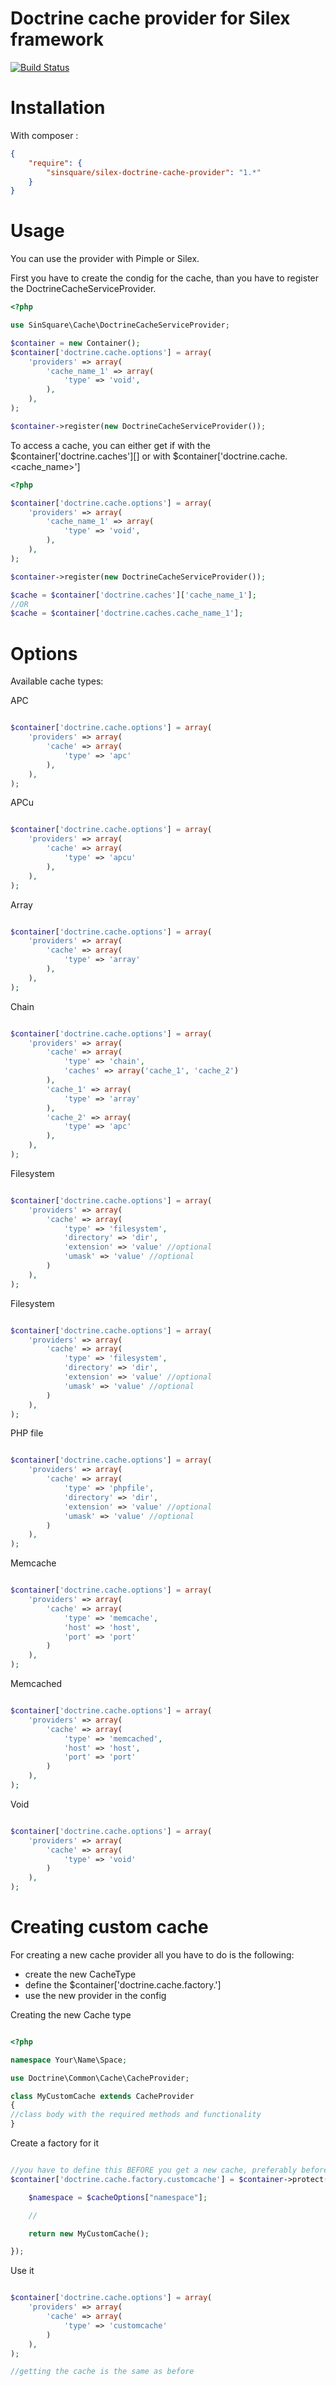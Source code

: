 Doctrine cache provider for Silex framework
=======

[![Build Status](https://travis-ci.org/SinSquare/silex-doctrine-cache-provider.svg?branch=master)](https://travis-ci.org/SinSquare/silex-doctrine-cache-provider)

Installation
============

With composer :

``` json
{
    "require": {
        "sinsquare/silex-doctrine-cache-provider": "1.*"
    }
}
```

Usage
=====

You can use the provider with Pimple or Silex.

First you have to create the condig for the cache, than you have to register the DoctrineCacheServiceProvider.

```php
<?php

use SinSquare\Cache\DoctrineCacheServiceProvider;

$container = new Container();
$container['doctrine.cache.options'] = array(
    'providers' => array(
        'cache_name_1' => array(
            'type' => 'void',
        ),
    ),
);

$container->register(new DoctrineCacheServiceProvider());
```

To access a cache, you can either get if with the $container['doctrine.caches'][<cache name>] or with $container['doctrine.cache.<cache_name>']

```php
<?php

$container['doctrine.cache.options'] = array(
    'providers' => array(
        'cache_name_1' => array(
            'type' => 'void',
        ),
    ),
);

$container->register(new DoctrineCacheServiceProvider());

$cache = $container['doctrine.caches']['cache_name_1'];
//OR
$cache = $container['doctrine.caches.cache_name_1'];

```

Options
====

Available cache types:

APC

```php

$container['doctrine.cache.options'] = array(
    'providers' => array(
        'cache' => array(
            'type' => 'apc'
        ),
    ),
);

```

APCu

```php

$container['doctrine.cache.options'] = array(
    'providers' => array(
        'cache' => array(
            'type' => 'apcu'
        ),
    ),
);

```

Array

```php

$container['doctrine.cache.options'] = array(
    'providers' => array(
        'cache' => array(
            'type' => 'array'
        ),
    ),
);

```

Chain

```php

$container['doctrine.cache.options'] = array(
    'providers' => array(
        'cache' => array(
            'type' => 'chain',
            'caches' => array('cache_1', 'cache_2')
        ),
        'cache_1' => array(
            'type' => 'array'
        ),
        'cache_2' => array(
            'type' => 'apc'
        ),
    ),
);

```

Filesystem

```php

$container['doctrine.cache.options'] = array(
    'providers' => array(
        'cache' => array(
            'type' => 'filesystem',
            'directory' => 'dir',
			'extension' => 'value' //optional
			'umask' => 'value' //optional
        )
    ),
);

```

Filesystem

```php

$container['doctrine.cache.options'] = array(
    'providers' => array(
        'cache' => array(
            'type' => 'filesystem',
            'directory' => 'dir',
			'extension' => 'value' //optional
			'umask' => 'value' //optional
        )
    ),
);

```

PHP file

```php

$container['doctrine.cache.options'] = array(
    'providers' => array(
        'cache' => array(
            'type' => 'phpfile',
            'directory' => 'dir',
			'extension' => 'value' //optional
			'umask' => 'value' //optional
        )
    ),
);

```

Memcache

```php

$container['doctrine.cache.options'] = array(
    'providers' => array(
        'cache' => array(
            'type' => 'memcache',
            'host' => 'host',
			'port' => 'port'
        )
    ),
);

```

Memcached

```php

$container['doctrine.cache.options'] = array(
    'providers' => array(
        'cache' => array(
            'type' => 'memcached',
            'host' => 'host',
			'port' => 'port'
        )
    ),
);

```

Void

```php

$container['doctrine.cache.options'] = array(
    'providers' => array(
        'cache' => array(
            'type' => 'void'
        )
    ),
);

```

Creating custom cache
====

For creating a new cache provider all you have to do is the following:
- create the new CacheType
- define the $container['doctrine.cache.factory.<new provider name>']
- use the new provider in the config


Creating the new Cache type

```php

<?php

namespace Your\Name\Space;

use Doctrine\Common\Cache\CacheProvider;

class MyCustomCache extends CacheProvider
{
//class body with the required methods and functionality
}

```

Create a factory for it

```php

//you have to define this BEFORE you get a new cache, preferably before registering the provider
$container['doctrine.cache.factory.customcache'] = $container->protect(function ($cacheOptions) use ($container) {

	$namespace = $cacheOptions["namespace"];

	//

	return new MyCustomCache();

});

```

Use it

```php

$container['doctrine.cache.options'] = array(
    'providers' => array(
        'cache' => array(
            'type' => 'customcache'
        )
    ),
);

//getting the cache is the same as before

```